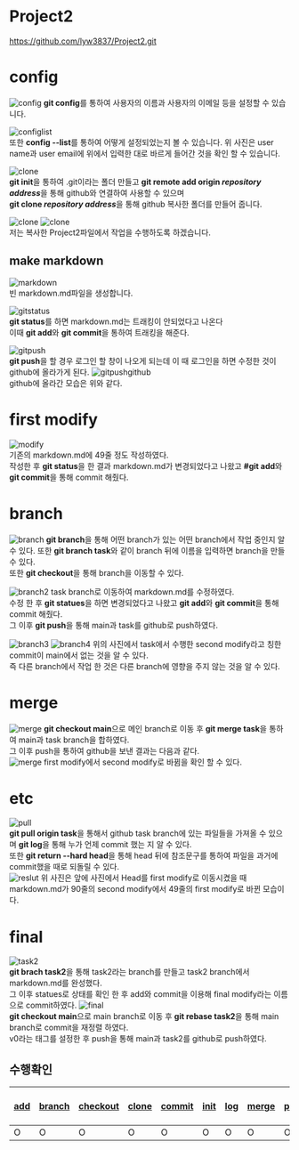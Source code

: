 # Project2
https://github.com/lyw3837/Project2.git
# config


![config](config.PNG)
**git config**를 통하여 사용자의 이름과 사용자의 이메일 등을 설정할 수 있습니다.

![configlist](configlist.PNG)  
또한 **config --list**를 통하여 어떻게 설정되었는지 볼 수 있습니다. 위 사진은 user name과 user email에 위에서 입력한 대로 바르게 들어간 것을 확인 할 수 있습니다.

![clone](clone.PNG)  
**git init**을 통하여 .git이라는 폴더 만들고 **git remote add origin *repository address***을 통해 github와 연결하여 사용할 수 있으며  
**git clone *repository address***을 통해 github 복사한 폴더를 만들어 줍니다.

![clone](clone결과2.PNG)
![clone](cdproject.PNG)  
저는 복사한 Project2파일에서 작업을 수행하도록 하겠습니다.


## make markdown
![markdown](markdownMake.PNG)  
빈 markdown.md파일을 생성합니다.

![gitstatus](gitstatus.PNG)  
**git status**를 하면 markdown.md는 트래킹이 안되었다고 나온다  
이때 **git add**와 **git commit**을 통하여 트래킹을 해준다.

![gitpush](push.PNG)  
**git push**을 할 경우 로그인 할 창이 나오게 되는데 이 때 로그인을 하면 수정한 것이 github에 올라가게 된다. 
![gitpushgithub](push성공.PNG)  
github에 올라간 모습은 위와 같다.

# first modify
![modify](firstmodify.PNG)  
기존의 markdown.md에 49줄 정도 작성하였다.  
작성한 후 **git status**을 한 결과 markdown.md가 변경되었다고 나왔고 **#git add**와 **git commit**을 통해 commit 해줬다.

# branch
![branch](branch.PNG)
**git branch**을 통해 어떤 branch가 있는 어떤 branch에서 작업 중인지 알 수 있다. 또한 **git branch task**와 같이 branch 뒤에 이름을 입력하면 branch을 만들 수 있다.  
또한 **git checkout**을 통해 branch을 이동할 수 있다.  

![branch2](branch2.PNG)
task branch로 이동하여 markdown.md를 수정하였다.  
수정 한 후 **git statues**을 하면 변경되었다고 나왔고 **git add**와 **git commit**을 통해 commit 해줬다.  
그 이후 **git push**을 통해 main과 task를 github로 push하였다.  

![branch3](branch3.PNG)
![branch4](branch4.PNG)
위의 사진에서 task에서 수행한 second modify라고 칭한 commit이 main에서 없는 것을 알 수 있다.  
즉 다른 branch에서 작업 한 것은 다른 branch에 영향을 주지 않는 것을 알 수 있다.  

# merge
![merge](merge.PNG)
**git checkout main**으로 메인 branch로 이동 후 **git merge task**을 통하여 main과 task branch을 합하였다.  
그 이후 push을 통하여 github을 보낸 결과는 다음과 같다.  
![merge](merge2.PNG)
first modify에서 second modify로 바뀜을 확인 할 수 있다.  

# etc
![pull](pull.PNG)  
**git pull origin task**을 통해서 github task branch에 있는 파일들을 가져올 수 있으며 **git log**을 통해 누가 언제 commit 했는 지 알 수 있다.  
또한 **git return --hard head**을 통해 head 뒤에 참조문구를 통하여 파일을 과거에 commit했을 때로 되돌릴 수 있다.  
![reslut](pull2.PNG)
위 사진은 앞에 사진에서 Head를 first modify로 이동시켰을 때 markdown.md가 90줄의 second modify에서 49줄의 first modify로 바뀐 모습이다.

# final
![task2](task2.PNG)  
**git brach task2**을 통해 task2라는 branch를 만들고 task2 branch에서 markdown.md를 완성했다.  
그 이후 statues로 상태를 확인 한 후 add와 commit을 이용해 final modify라는 이름으로 commit하였다. 
![final](final.PNG)  
**git checkout main**으로 main branch로 이동 후 **git rebase task2**을 통해 main branch로 commit을 재정렬 하였다.  
v0라는 태그를 설정한 후 push을 통해 main과 task2를 github로 push하였다.  

## 수행확인
| [add](#make-markdown) | [branch](#branch) | [checkout](#branch) | [clone](#config) | [commit](#make-markdown) | [init](#config) | [log](#etc) | [merge](#merge) | [pull](#etc) | [rebase](#final) | [remote](#config) | [reset --hard](#etc) | [status](#make-markdown) | [tag](#final) |
| --- | ------ | -------- | ----- | ------ | ---- | --- | ----- | ---- | ------ | ------ | ------------ | ------ | --- |
|  O  |   O    |     O    |   O   |    O   |   O  |  O  |   O   |   O  |    O   |    O   |       O      |    O   |  O  |
